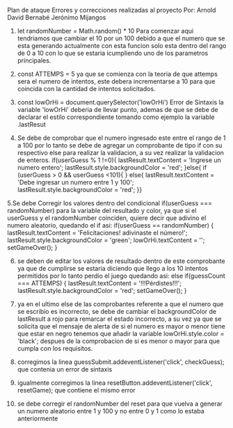 Plan de ataque 
Errores y correcciones realizadas al proyecto
Por: Arnold David Bernabé Jerónimo Mijangos

1. let randomNumber = Math.random() * 10
Para comenzar aqui tendriamos que cambiar el 10 por un 100 debido a que el numero que se esta generando actualmente con esta funcion solo esta dentro del
rango de 0 a 10 con lo que se estaria icumpliendo uno de los parametros principales.

2. const ATTEMPS = 5
ya que se comienza con la teoria de que attemps sera el numero de intentos, este debera incrementarse a 10 para que coincida con la cantidad de
intentos solicitados.

3. const lowOrHi = document.querySelector('lowOrHi')
Error de Sintaxis la variable 'lowOrHi' deberia de llevar punto, ademas de que se debe de declarar el estilo correspondiente tomando como ejemplo la 
variable .lastResut

4. Se debe de comprobar que el numero ingresado este entre el rango de 1 a 100 por lo tanto se debe de agregar un comprobante de tipo if con su respectivo 
else para realizar la validacion, a su vez realizar la validacion de enteros.
if(userGuess % 1 !=0){
    	lastResult.textContent = 'Ingrese un numero entero';
        lastResult.style.backgroundColor = 'red';
}else{
if (userGuess > 0 && userGuess <101){
}
else{
  lastResult.textContent = 'Debe ingresar un numero entre 1 y 100';
  lastResult.style.backgroundColor = 'red';
}}

5.Se debe Corregir los valores dentro del condicional if(userGuess === randomNumber) para la variable del resultado y color, ya que si el userGuess y 
el randomNumber coinciden, quiere decir que adivino el numero aleatorio, quedando el if asi:
    if(userGuess == randomNumber) {
      lastResult.textContent = 'Felicitaciones! adivinaste el número!';
      lastResult.style.backgroundColor = 'green';
      lowOrHi.textContent = '';
      setGameOver();
    }

6. se deben de editar los valores de resultado dentro de este comprobante ya que de cumplirse se estaria diciendo que llego a los 10 intentos permitidos por lo tanto perdio el juego quedando asi:
 else if(guessCount === ATTEMPS) {
      lastResult.textContent = '!!!Pérdistes!!!';
      lastResult.style.backgroundColor = 'red';
      setGameOver();
}

7. ya en el ultimo else de las comprobantes referente a que el numero que se escribio es incorrecto, se debe de cambiar el backgroundColor de lastResult
a rojo para remarcar el estado incorrecto, a su vez ya que se solicita que el mensaje de alerta de si el numero es mayor o menor tiene que estar en negro 
tenemos que añadir la variable lowOrHi.style.color = 'black'; despues de la comprobacion de si es menor o mayor para que cumpla con los requisitos.


8. corregimos la linea guessSubmit.addeventListener('click', checkGuess); que contenia un error de sintaxis 

9. igualmente corregimos la linea resetButton.addeventListener('click', resetGame); que contiene el mismo error

10. se debe corregir el randomNumber del reset para que vuelva a generar un numero aleatorio entre 1 y 100 y no entre 0 y 1 como lo estaba anteriormente
